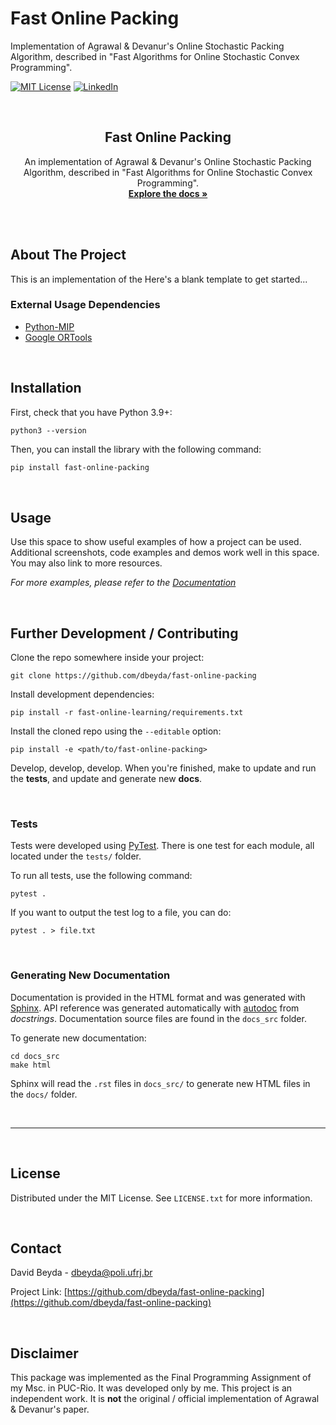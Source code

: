 # Fast Online Packing
Implementation of Agrawal &amp; Devanur's Online Stochastic Packing Algorithm, described in "Fast Algorithms for Online Stochastic Convex Programming".


<!-- PROJECT SHIELDS -->
<!--
*** I'm using markdown "reference style" links for readability.
*** Reference links are enclosed in brackets [ ] instead of parentheses ( ).
*** See the bottom of this document for the declaration of the reference variables
*** for contributors-url, forks-url, etc. This is an optional, concise syntax you may use.
*** https://www.markdownguide.org/basic-syntax/#reference-style-links
-->
[![MIT License][license-shield]][license-url]
[![LinkedIn][linkedin-shield]][linkedin-url]



<!-- PROJECT LOGO -->
<br />
  <h2 align="center">Fast Online Packing</h2>

  <p align="center">
    An implementation of Agrawal &amp; Devanur's Online Stochastic Packing Algorithm, described in "Fast Algorithms for Online Stochastic Convex Programming".
    <br />
    <a href="https://dbeyda.github.io/fast-online-packing/"><strong>Explore the docs »</strong></a>
  </p>
</p>
<br />
<br />




<!-- ABOUT THE PROJECT -->
## About The Project

This is an implementation of the 
Here's a blank template to get started...

### External Usage Dependencies

* [Python-MIP](https://www.python-mip.com/)
* [Google ORTools](https://developers.google.com/optimization)


<br />

<!-- GETTING STARTED -->
## Installation

First, check that you have Python 3.9+:
```
python3 --version
```

 Then, you can install the library with the following command:

```sh
pip install fast-online-packing
```


<br />

<!-- USAGE EXAMPLES -->
## Usage

Use this space to show useful examples of how a project can be used. Additional screenshots, code examples and demos work well in this space. You may also link to more resources.

_For more examples, please refer to the [Documentation](https://dbeyda.github.io/fast-online-packing/)_


<br />

<!-- Further Development -->
## Further Development / Contributing

Clone the repo somewhere inside your project:
```
git clone https://github.com/dbeyda/fast-online-packing
```

Install development dependencies:
```
pip install -r fast-online-learning/requirements.txt
```

Install the cloned repo using the `--editable` option:
```
pip install -e <path/to/fast-online-packing>
```

Develop, develop, develop. When you're finished, make to update and run the **tests**, and update and generate new **docs**. 

<br />

### Tests
Tests were developed using [PyTest](https://pytest.org/). There is one test for each module, all located under the `tests/` folder.

To run all tests, use the following command:
```
pytest .
```

If you want to output the test log to a file, you can do:
```
pytest . > file.txt
```

<br />

### Generating New Documentation

Documentation is provided in the HTML format and was generated with [Sphinx](https://www.sphinx-doc.org/). API reference was generated automatically with [autodoc](https://www.sphinx-doc.org/en/master/usage/extensions/autodoc.html) from _docstrings_. Documentation source files are found in the `docs_src` folder.

To generate new documentation:
```
cd docs_src
make html
```

Sphinx will read the `.rst` files in `docs_src/` to generate new HTML files in the `docs/` folder.

<br />

---

<br />

<!-- LICENSE -->
## License

Distributed under the MIT License. See `LICENSE.txt` for more information.


<br />

<!-- CONTACT -->
## Contact

David Beyda - dbeyda@poli.ufrj.br

Project Link: [https://github.com/dbeyda/fast-online-packing](https://github.com/dbeyda/fast-online-packing)


<br />

<!-- DISCLAIMER -->
## Disclaimer
This package was implemented as the Final Programming Assignment of my Msc. in PUC-Rio. It was developed only by me. This project is an independent work. It is **not** the original / official implementation of Agrawal &amp; Devanur's paper. 


<!-- MARKDOWN LINKS & IMAGES -->
<!-- https://www.markdownguide.org/basic-syntax/#reference-style-links -->
[license-shield]: https://img.shields.io/github/license/dbeyda/repo.svg?style=for-the-badge
[license-url]: https://github.com/dbeyda/repo/blob/master/LICENSE.txt
[linkedin-shield]: https://img.shields.io/badge/-LinkedIn-black.svg?style=for-the-badge&logo=linkedin&colorB=555
[linkedin-url]: https://www.linkedin.com/in/david-beyda/